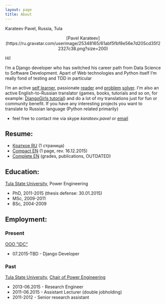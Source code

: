 ```yaml
---
layout: page
title: About
---
```


Karateev Pavel, Russia, Tula

<center>
[Pavel Karateev](https://ru.gravatar.com/userimage/25348165/61abf5fbf8e56e7d205cd35f22327c38.png?size=200)
</center>

Hi!

I’m a Django developer who has switched his career path from Data Science to
Software Development. Apart of Web technologies and Python itself I’m really
fond of testing and TDD in particular

I’m an active [self learner](https://www.linkedin.com/in/pavelkarateev),
passionate [reader](https://www.goodreads.com/review/list/26476619?shelf=dev)
and [problem](http://www.codewars.com/users/lancelote)
[solver](http://www.checkio.org/user/lancelote/). I'm also an active
English-to-Russian translator (games, books, tutorials and so on, for example:
[DjangoGirls tutorial](http://tutorial.djangogirls.org/)) and do a lot of
my translations just for fun or community benefit. If you have any interesting
projects you want to translate to Russian language (Python related primarily)
- feel free to contact me via skype *karateev.pavel* or
[email](mailto:karateev.pavel@ya.ru)

## Resume:

- [Краткое RU](../assets/resume/compact_RU.pdf) (1 страница)
- [Compact EN](../assets/resume/compact.pdf) (1 page, rev. 16.12.2015)
- [Complete EN](../assets/resume/complete.pdf) (grades, publications, OUTDATED)

## Education:

[Tula State University](http://tsu.tula.ru/), Power Engineering

- PhD, 2011-2015 (thesis defense: 30.01.2015)
- МSc, 2009-2011
- BSc, 2004-2009

## Employment:
### Present

[OOO "IDC"](https://www.idctula.ru/)

- 07.2015-TBD - Django Developer

### Past

[Tula State University](http://tsu.tula.ru/), [Chair of Power Engineering](http://tsu.tula.ru/ivts/depts/electro/)

- 2013-06.2015 - Research Engineer
- 2011-06.2015 - Assistant Lecturer (double jobholding)
- 2011-2012    - Senior research assistant
